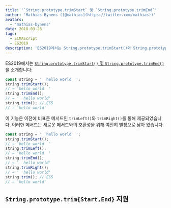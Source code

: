 ```yaml
---
title: '`String.prototype.trimStart` 및 `String.prototype.trimEnd`'
author: 'Mathias Bynens ([@mathias](https://twitter.com/mathias))'
avatars:
  - 'mathias-bynens'
date: 2018-03-26
tags:
  - ECMAScript
  - ES2019
description: 'ES2019에서는 String.prototype.trimStart()와 String.prototype.trimEnd()를 소개합니다.'
---
```

ES2019에서는 [`String.prototype.trimStart()` 및 `String.prototype.trimEnd()`](https://github.com/tc39/proposal-string-left-right-trim)을 소개합니다:

```js
const string = '  hello world  ';
string.trimStart();
// → 'hello world  '
string.trimEnd();
// → '  hello world'
string.trim(); // ES5
// → 'hello world'
```

이 기능은 이전에 비표준 메서드인 `trimLeft()`와 `trimRight()`를 통해 제공되었습니다. 이러한 메서드는 새로운 메서드와의 호환성을 위해 여전히 별칭으로 남아 있습니다.

```js
const string = '  hello world  ';
string.trimStart();
// → 'hello world  '
string.trimLeft();
// → 'hello world  '
string.trimEnd();
// → '  hello world'
string.trimRight();
// → '  hello world'
string.trim(); // ES5
// → 'hello world'
```

<!--truncate-->
## `String.prototype.trim{Start,End}` 지원

<feature-support chrome="66 /blog/v8-release-66#string-trimming"
                 firefox="61"
                 safari="12"
                 nodejs="8"
                 babel="yes https://github.com/zloirock/core-js#ecmascript-string-and-regexp"></feature-support>
